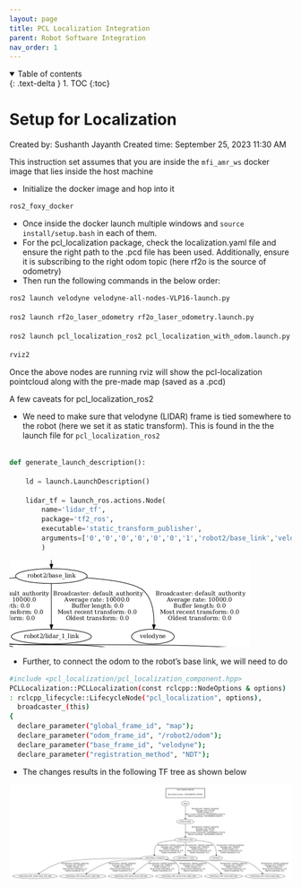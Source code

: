 ```yaml
---
layout: page
title: PCL Localization Integration
parent: Robot Software Integration
nav_order: 1
---
```


<details open markdown="block">
  <summary>
    Table of contents
  </summary>
  {: .text-delta }
1. TOC
{:toc}
</details>

# Setup for Localization

Created by: Sushanth Jayanth
Created time: September 25, 2023 11:30 AM

This instruction set assumes that you are inside the `mfi_amr_ws` docker image that lies inside the host machine

- Initialize the docker image and hop into it

```bash
ros2_foxy_docker
```

- Once inside the docker launch multiple windows and `source install/setup.bash` in each of them.
- For the pcl_localization package, check the localization.yaml file and ensure the right path to the .pcd file has been used. Additionally, ensure it is subscribing to the right odom topic (here rf2o is the source of odometry)
- Then run the following commands in the below order:

```bash
ros2 launch velodyne velodyne-all-nodes-VLP16-launch.py

ros2 launch rf2o_laser_odometry rf2o_laser_odometry.launch.py

ros2 launch pcl_localization_ros2 pcl_localization_with_odom.launch.py

rviz2
```

Once the above nodes are running rviz will show the pcl-localization pointcloud along with the pre-made map (saved as a .pcd)

A few caveats for pcl_localization_ros2

- We need to make sure that velodyne (LIDAR) frame is tied somewhere to the robot (here we set it as static transform). This is found in the the launch file for `pcl_localization_ros2`

```python

def generate_launch_description():

    ld = launch.LaunchDescription()

    lidar_tf = launch_ros.actions.Node(
        name='lidar_tf',
        package='tf2_ros',
        executable='static_transform_publisher',
        arguments=['0','0','0','0','0','0','1','robot2/base_link','velodyne']
        )
```

![](/images/robot_bringup/Localization_Integration/tf_tree_1.png)

- Further, to connect the odom to the robot’s base link, we will need to do

```bash
#include <pcl_localization/pcl_localization_component.hpp>
PCLLocalization::PCLLocalization(const rclcpp::NodeOptions & options)
: rclcpp_lifecycle::LifecycleNode("pcl_localization", options),
  broadcaster_(this)
{
  declare_parameter("global_frame_id", "map");
  declare_parameter("odom_frame_id", "/robot2/odom");
  declare_parameter("base_frame_id", "velodyne");
  declare_parameter("registration_method", "NDT");
```

- The changes results in the following TF tree as shown below

![](/images/robot_bringup/Localization_Integration/tf_tree_2.png)
